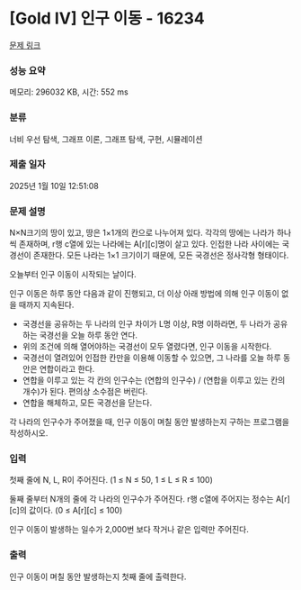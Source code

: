 # [Gold IV] 인구 이동 - 16234 

[문제 링크](https://www.acmicpc.net/problem/16234) 

### 성능 요약

메모리: 296032 KB, 시간: 552 ms

### 분류

너비 우선 탐색, 그래프 이론, 그래프 탐색, 구현, 시뮬레이션

### 제출 일자

2025년 1월 10일 12:51:08

### 문제 설명

<p>N×N크기의 땅이 있고, 땅은 1×1개의 칸으로 나누어져 있다. 각각의 땅에는 나라가 하나씩 존재하며, r행 c열에 있는 나라에는 A[r][c]명이 살고 있다. 인접한 나라 사이에는 국경선이 존재한다. 모든 나라는 1×1 크기이기 때문에, 모든 국경선은 정사각형 형태이다.</p>

<p>오늘부터 인구 이동이 시작되는 날이다.</p>

<p>인구 이동은 하루 동안 다음과 같이 진행되고, 더 이상 아래 방법에 의해 인구 이동이 없을 때까지 지속된다.</p>

<ul>
	<li>국경선을 공유하는 두 나라의 인구 차이가 L명 이상, R명 이하라면, 두 나라가 공유하는 국경선을 오늘 하루 동안 연다.</li>
	<li>위의 조건에 의해 열어야하는 국경선이 모두 열렸다면, 인구 이동을 시작한다.</li>
	<li>국경선이 열려있어 인접한 칸만을 이용해 이동할 수 있으면, 그 나라를 오늘 하루 동안은 연합이라고 한다.</li>
	<li>연합을 이루고 있는 각 칸의 인구수는 (연합의 인구수) / (연합을 이루고 있는 칸의 개수)가 된다. 편의상 소수점은 버린다.</li>
	<li>연합을 해체하고, 모든 국경선을 닫는다.</li>
</ul>

<p>각 나라의 인구수가 주어졌을 때, 인구 이동이 며칠 동안 발생하는지 구하는 프로그램을 작성하시오.</p>

### 입력 

 <p>첫째 줄에 N, L, R이 주어진다. (1 ≤ N ≤ 50, 1 ≤ L ≤ R ≤ 100)</p>

<p>둘째 줄부터 N개의 줄에 각 나라의 인구수가 주어진다. r행 c열에 주어지는 정수는 A[r][c]의 값이다. (0 ≤ A[r][c] ≤ 100)</p>

<p>인구 이동이 발생하는 일수가 2,000번 보다 작거나 같은 입력만 주어진다.</p>

### 출력 

 <p>인구 이동이 며칠 동안 발생하는지 첫째 줄에 출력한다.</p>

